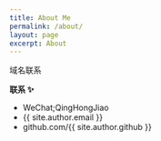 ```yaml
---
title: About Me
permalink: /about/
layout: page
excerpt: About
---
```


域名联系

**联系 ✨**
- WeChat;QingHongJiao
- {{ site.author.email }}
- github.com/{{ site.author.github }}
